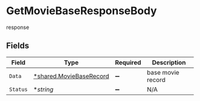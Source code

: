 # GetMovieBaseResponseBody

response


## Fields

| Field                                                             | Type                                                              | Required                                                          | Description                                                       |
| ----------------------------------------------------------------- | ----------------------------------------------------------------- | ----------------------------------------------------------------- | ----------------------------------------------------------------- |
| `Data`                                                            | [*shared.MovieBaseRecord](../../models/shared/moviebaserecord.md) | :heavy_minus_sign:                                                | base movie record                                                 |
| `Status`                                                          | **string*                                                         | :heavy_minus_sign:                                                | N/A                                                               |